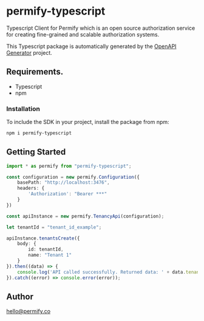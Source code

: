 # permify-typescript
Typescript Client for Permify which is an open source authorization service for creating fine-grained and scalable authorization systems.

This Typescript package is automatically generated by the [OpenAPI Generator](https://openapi-generator.tech) project.

## Requirements.

- Typescript
- npm


### Installation

To include the SDK in your project, install the package from npm:

```sh
npm i permify-typescript
```

## Getting Started

```typescript
import * as permify from "permify-typescript";

const configuration = new permify.Configuration({
    basePath: "http://localhost:3476",
    headers: {
        'Authorization': "Bearer ***"
    }
})

const apiInstance = new permify.TenancyApi(configuration);

let tenantId = "tenant_id_example"; 

apiInstance.tenantsCreate({
    body: {
        id: tenantId,
        name: "Tenant 1"
    }
}).then((data) => {
    console.log('API called successfully. Returned data: ' + data.tenant);
}).catch((error) => console.error(error));

```

## Author

hello@permify.co









